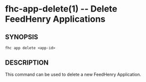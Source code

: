 fhc-app-delete(1) -- Delete FeedHenry Applications
==============================================

## SYNOPSIS

    fhc app delete <app-id> 
    
## DESCRIPTION

This command can be used to delete a new FeedHenry Application.
